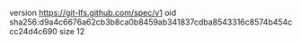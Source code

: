 version https://git-lfs.github.com/spec/v1
oid sha256:d9a4c6676a62cb3b8ca0b8459ab341837cdba8543316c8574b454ccc24d4c690
size 12
